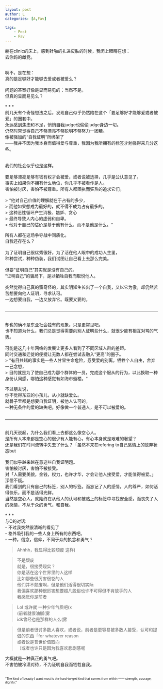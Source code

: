 ```yaml
---
layout: post
author: L
categories: [A,Fav]

tags:
    - Post
    - Fav
---
```

躺在clinic的床上，感到针啪的扎进皮肤的时候，我闭上眼睛在想：<br>
去你妈的雌竞。<br>

<br>
啊不，是在想：<br>
真的是足够好才能够去爱或者被爱么？<br>
<br>
问题的答案好像是显而易见的：当然不是。<br>
但真的显而易见么？<br>
<br>
* * *
<br>
前几天有个奇怪想法之后，发现自己似乎仍然陷在这个「要足够好才能够爱或者被爱」的圈套中。<br>
永远感到焦虑和不足，悄悄自我judge也偷偷judge身边一切。<br>
仍然时常觉得自己不够漂亮不够聪明不够努力一团糟。<br>
像被强加的“自我证明”所绑架了<br>
——我并不因为我本身而值得爱与尊重，我因为我所拥有的标签才勉强得来几分这些。<br>
<br>
<br>
我们的社会似乎也是这样。<br>
<br>
要足够漂亮足够有钱有权才会被爱，或者说被选择，几乎是公认意见了。<br>
事实上如果你不拥有什么地位，你几乎不被看作是人。<br>
害怕被讨厌，害怕不被尊重。所有人都固执而狂热的追求它们。<br>
<br>
> “他对自己价值的理解就在于占有的多少，<br>
> 而他如果想成为最好的，就不得不成为占有最多的。<br>
> 这种恶性循环产生消极、嫉妒、贪心<br>
> 最终导致人内心的虚弱和自卑。<br>
> 他对于自己的估价是基于他有什么，而不是他是什么。“<br>

所有人都在这场争夺战中同质化。<br>
自我还存在么？<br>
<br>
为了证明自己很优秀很好，为了活在他人眼中的成功人生里，<br>
种种尝试，种种伪装，我们试图让自己看上去那么完美。<br>
<br>
但要“证明自己”其实就是没有自己的。<br>
“证明自己”的骗局下，是以牺牲自我而取悦他人。<br>
<br>
突然觉得自己真的蛮奇怪的，其实明知生长出了一个自我，又以它为傲。却仍然苦苦想要向他人证明，寻求认可。<br>
一边想要自我，一边又放弃它。既要又要的。<br>
<br>
* * *
<br>
却也的确不是东亚社会独有的现象，只是更常见吧。<br>
也不知道为什么，我们总是觉得需要向别人证明些什么，就很少能有相互对骂的气势。<br>
<br>
可能是这几十年网络的发展让更多人看到了不同区域人群的差距。<br>
同时交通和迁徙的便捷让无数人都在尝试去融入“更高”的圈子。<br>
> ”有目共睹的事实是一些人甘冒生命危险，忍受爱的别离，牺牲个人自由，舍弃一己念想，<br>
> 目的就是为了使自己成为那个群体的一员，完成这个服从的行为，以此换取一种身份认同感，哪怕这种感觉有如海市蜃楼。“<br>

不过朋友说，<br>
你不觉得东亚的小孩儿，从小就缺爱么。<br>
就骨子里都是想要自我证明，被他人认可的。<br>
一种无条件的爱的缺失吧。好像做一个普通人，是不可以被爱的。<br>
<br>
* * *
<br>
前几天说起，为什么我们看上去都这么像空心人。<br>
是所有人本来都是空心的很少有人能有心，有心本身就是艰难的奢望？<br>
还是我们在时间流转中失去了什么？「虽然本来在refering to自己感情上的放弃状态but<br>
<br>
我们似乎越来越在意这些自我证明题。<br>
害怕被讨厌，害怕不被接受。<br>
对「人需要美貌，金钱，权力，也许才华，才会让他人接受爱，才能值得被爱。」深信不疑。<br>
我们看到的只有自己的标签，别人的标签。而忘记了人的感情，人的尊严，如何活得快乐，而不是活得光鲜。<br>
当然是空心人，就始终在从他人的认可和被贴上的标签中寻找安全感，而丧失了人的感情，不从于众的勇气，和自我。<br>
<br>
* * *
<br>
与C的对话:<br>
- 不过我突然很清晰的看见了<br>
- 格外吸引我的一些人身上所有的东西吧。<br>
- 一种，信念，信仰，不同于众的执念和勇气？<br>

> Ahhhh，我显得比较颓废 这样)<br>

> 不是颓废<br>
> 就是，很接受现实？<br>
> 你是活在这个世界里的人这样<br>
> 比如那些很厉害很卷的人<br>
> 他们并不颓废啊，但是他们活得很切实际<br>
> 我偏喜欢那种很厉害想要超凡脱俗也许不可得但不肯放手的人<br>
> 我感觉你是前者<br>

> Lol 或许就 一种少年气质吧(x<br>
> (前者就很油腻(雾<br>
> idk曾经也是那样的人么(雾<br>

> 但是前者很讨多数人喜欢，或者说，前者是更容易被多数人接受，认可和提倡的东西「for whatever reason<br>
> 或者说是普世价值取向<br>
> （或者也许只是因为我喜欢悲剧感呢<br>

大概就是一种真正的勇气吧。<br>
不害怕被冷漠对待，不为证明自我而牺牲自我。<br>
<br>
<p style="font-size:10px">“The kind of beauty I want most is the hard-to-get kind that comes from within —— strength, courage, dignity.”<br>
